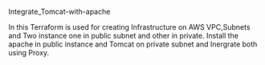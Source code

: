 Integrate_Tomcat-with-apache

In this Terraform is used for creating Infrastructure on AWS VPC,Subnets and Two instance one in public subnet and other in private.
Install the apache in public instance and Tomcat on private subnet and Inergrate both using Proxy.
